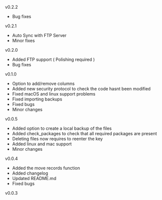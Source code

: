 v0.2.2
- Bug fixes

v0.2.1
- Auto Sync with FTP Server
- Minor fixes

v0.2.0
- Added FTP support ( Polishing required )
- Bug fixes

v0.1.0
- Option to add/remove columns
- Added new security protocol to check the code hasnt been modified
- Fixed macOS and linux support problems
- Fixed importing backups
- Fixed bugs
- Minor changes

v0.0.5
- Added option to create a local backup of the files
- Added check_packages to check that all required packages are present
- Deleting files now requires to reenter the key
- Added linux and mac support
- Minor changes

v0.0.4
- Added the move records function
- Added changelog
- Updated README.md
- Fixed bugs

v0.0.3